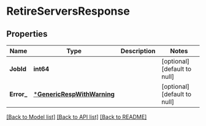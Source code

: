 # RetireServersResponse

## Properties
Name | Type | Description | Notes
------------ | ------------- | ------------- | -------------
**JobId** | **int64** |  | [optional] [default to null]
**Error_** | [***GenericRespWithWarning**](GenericRespWithWarning.md) |  | [optional] [default to null]

[[Back to Model list]](../README.md#documentation-for-models) [[Back to API list]](../README.md#documentation-for-api-endpoints) [[Back to README]](../README.md)

